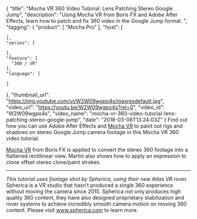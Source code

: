 {
  "title": "Mocha VR 360 Video Tutorial: Lens Patching Stereo Google Jump",
  "description": "Using Mocha VR from Boris FX and Adobe After Effects, learn how to patch and fix 360 video in the Google Jump format. ",
  "tagging": {
    "product": [
      "Mocha Pro"
    ],
    "host": [

    ],
    "series": [

    ],
    "feature": [
      "360 / VR"
    ],
    "language": [

    ]
  },
  "thumbnail_url": "https://img.youtube.com/vi/W2W09wgpo4s/maxresdefault.jpg",
  "video_url": "https://youtu.be/W2W09wgpo4s?rel=0",
  "video_id": "W2W09wgpo4s",
  "video_name": "mocha-vr-360-video-tutorial-lens-patching-stereo-google-jump",
  "date": "2018-03-06T13:24:03Z"
}
Find out how you can use Adobe After Effects and [Mocha VR](/products/mocha-pro/ "Editing with Mocha VR from Boris FX") to paint out rigs and shadows on stereo Google Jump camera footage in this Mocha VR 360 video tutorial.

[Mocha VR](/products/mocha-pro/ "Editing with Mocha VR from Boris FX") from Boris FX is applied to convert the stereo 360 footage into a flattened rectilinear view. Martin also shows how to apply an expression to clone offset stereo clone/paint strokes.

<hr>

_This tutorial uses footage shot by Spherica, using their new Atlas VR rover._  Spherica is a VR studio that hasn’t produced a single 360 experience without moving the camera since 2015. Spherica not only produces high quality 360 content, they have also designed proprietary stabilization and rover systems to achieve incredibly smooth camera motion on moving 360 content. Please visit www.spherica.com to learn more.
